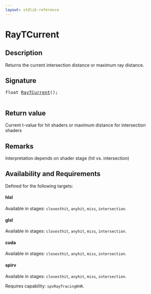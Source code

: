 ```yaml
---
layout: stdlib-reference
---
```


# RayTCurrent

## Description



Returns the current intersection distance or maximum ray distance.

## Signature 

<pre>
<span class="code_keyword">float</span> <a href="/stdlib-reference/global-decls/raytcurrent-034">RayTCurrent</a>();

</pre>

## Return value
Current t-value for hit shaders or maximum distance for intersection shaders

## Remarks
Interpretation depends on shader stage (hit vs. intersection)


## Availability and Requirements

Defined for the following targets:

#### hlsl
Available in stages: `closesthit`, `anyhit`, `miss`, `intersection`.

#### glsl
Available in stages: `closesthit`, `anyhit`, `miss`, `intersection`.

#### cuda
Available in stages: `closesthit`, `anyhit`, `miss`, `intersection`.

#### spirv
Available in stages: `closesthit`, `anyhit`, `miss`, `intersection`.

Requires capability: `spvRayTracingKHR`.


